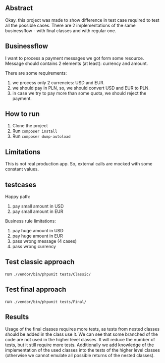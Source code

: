## Abstract

Okay. this project was made to show difference in test case required to test all the possible cases.
There are 2 implementations of the same businessflow - with final classes and with regular one.


## Businessflow
I want to process a payment messages we got form some resource. Message should contains 2 elements (at least): 
currency and amount.

There are some requirements:
1. we process only 2 currencies: USD and EUR. 
2. we should pay in PLN, so, we should convert USD and EUR to PLN.
3. in case we try to pay more than some quota, we should reject the payment.


## How to run
1. Clone the project
2. Run `composer install`
3. Run `composer dump-autoload`

## Limitations
This is not real production app. So, external calls are mocked with some constant values.

## testcases
Happy path:

1. pay small amount in USD
1. pay small amount in EUR


Business rule limitations:

1. pay huge amount in USD
1. pay huge amount in EUR
1. pass wrong message (4 cases)
1. pass wrong currency

## Test classic approach

run `./vendor/bin/phpunit tests/Classic/`

## Test final approach

run `./vendor/bin/phpunit tests/Final/`

## Results
Usage of the final classes requires more tests, as tests from nested classes should be added in the class use it. 
We can see that some branched of the code are not used in the higher level classes. It will reduce the number of tests,
but it still require more tests. Additionally we add knowledge of the implementation of the used classes into the tests of 
the higher level classes (otherwise we cannot emulate all possible returns of the nested classes). 